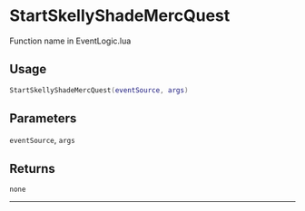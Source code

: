 # StartSkellyShadeMercQuest
Function name in EventLogic.lua
## Usage
```lua
StartSkellyShadeMercQuest(eventSource, args)
```
## Parameters
`eventSource`, `args`
## Returns
`none`

---